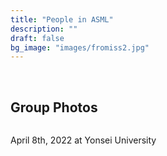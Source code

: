 ```yaml
---
title: "People in ASML"
description: ""
draft: false
bg_image: "images/fromiss2.jpg"
---
```

<br>

## Group Photos
<div class="col-sm-4 portfolio-item shuffle-item">
  <img src="images/group_20220408.jpeg" alt="">
  <div class="portfolio-hover">
    <div class="portfolio-content">
      <a href="/images/Group_2021winter.jpeg" class="portfolio-popup"><i class="icon ion-search"></i></a>
      <p>April 8th, 2022 at Yonsei University</p>
    </div>
  </div>
</div>

<!--div class="col-sm-4 portfolio-item shuffle-item">
  <img src="/images/Group_2020summer.jpeg" alt="">
  <div class="portfolio-hover">
    <div class="portfolio-content">
      <a href="/images/Group_2020summer.jpeg" class="portfolio-popup"><i class="icon ion-search"></i></a>
      <a class="h3">August 14th, 2020</a>
      <p> Air-Sea Lab, Yonsei Univ. </p>
    </div>
  </div>
</div>

<div class="col-sm-4 portfolio-item shuffle-item">
  <img src="/images/Group_photo_20191226.png" alt="">
  <div class="portfolio-hover">
    <div class="portfolio-content">
      <a href="/images/Group_photo_20191226.png" class="portfolio-popup"><i class="icon ion-search"></i></a>
      <a class="h3">December 26th, 2019</a>
      <p> Seven Springs, Gwanghwamoon </p>
    </div>
  </div>
</div>


<div class="col-sm-4 portfolio-item shuffle-item">
  <img src="/images/group_med.jpeg" alt="">
  <div class="portfolio-hover">
    <div class="portfolio-content">
      <a href="/images/group_med.jpeg" class="portfolio-popup"><i class="icon ion-search"></i></a>
      <a class="h3">June 26th, 2019</a>
      <p> Min's Kitchen </p>
    </div>
  </div>
</div>

<div class="col-sm-4 portfolio-item shuffle-item">
  <img src="/images/Group_photo_20190130_fix.jpg" alt="">
  <div class="portfolio-hover">
    <div class="portfolio-content">
      <a href="/images/Group_photo_20190130_fix.jpg" class="portfolio-popup"><i class="icon ion-search"></i></a>
      <a class="h3">January 30th, 2019</a>
      <p> Science Hall #544 </p>
    </div>
  </div>
</div>

<div class="col-sm-4 portfolio-item shuffle-item">
  <img src="/images/groupphoto_20181220_fix.jpg" alt="">
  <div class="portfolio-hover">
    <div class="portfolio-content">
      <a href="/images/groupphoto_20181220_fix.jpg" class="portfolio-popup"><i class="icon ion-search"></i></a>
      <a class="h3">December 20th, 2018</a>
      <p> Min's Kitchen </p>
    </div>
  </div>
</div>

<div class="col-sm-4 portfolio-item shuffle-item">
  <img src="/images/groupphoto.jpg" alt="">
  <div class="portfolio-hover">
    <div class="portfolio-content">
      <a href="/images/groupphoto.jpg" class="portfolio-popup"><i class="icon ion-search"></i></a>
      <a class="h3">September 6th, 2018</a>
      <p> Science Hall #544 </p>
    </div>
  </div>
</div-->
